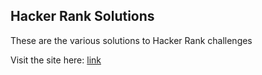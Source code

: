 ## Hacker Rank Solutions

These are the various solutions to Hacker Rank challenges

Visit the site here: [link](https://www.hackerrank.com "HackerRank")